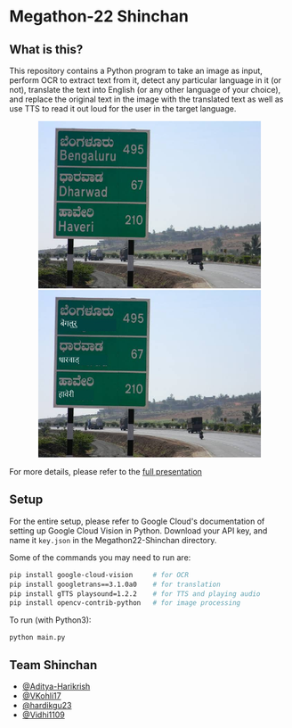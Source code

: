 # Megathon-22 Shinchan

## What is this?
This repository contains a Python program to take an image as input, perform OCR to extract text from it, detect any particular language in it (or not), translate the text into English (or any other language of your choice), and replace the original text in the image with the translated text as well as use TTS to read it out loud for the user in the target language.

<p align="center">
    <img src="img/10.jpeg" alt="Original Image" width="400"/>
    <img src="img/10_output.jpg" alt="Original Image" width="400"/>
<p>

For more details, please refer to the [full presentation](https://github.com/Aditya-Harikrish/Megathon22-Shinchan/blob/main/A_case_for_EVs_to_make_travels_more_accessible_removing_the_language_barrier_compressed.pdf)

## Setup

For the entire setup, please refer to Google Cloud's documentation of setting up Google Cloud Vision in Python. Download your API key, and name it `key.json` in the Megathon22-Shinchan directory. 

Some of the commands you may need to run are:
```sh
pip install google-cloud-vision     # for OCR
pip install googletrans==3.1.0a0    # for translation
pip install gTTS playsound=1.2.2    # for TTS and playing audio
pip install opencv-contrib-python   # for image processing
```

To run (with Python3):
```
python main.py
```

## Team Shinchan
- [@Aditya-Harikrish](https://github.com/Aditya-Harikrish)
- [@VKohli17](https://github.com/VKohli17)
- [@hardikgu23](https://github.com/hardikgu23)
- [@Vidhi1109](https://github.com/Vidhi1109)